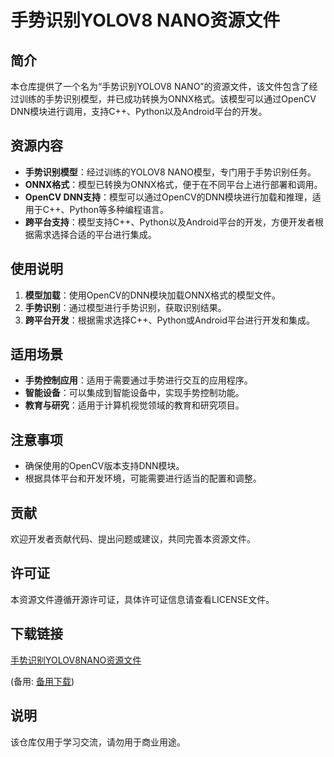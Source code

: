# 手势识别YOLOV8 NANO资源文件

## 简介
本仓库提供了一个名为“手势识别YOLOV8 NANO”的资源文件，该文件包含了经过训练的手势识别模型，并已成功转换为ONNX格式。该模型可以通过OpenCV DNN模块进行调用，支持C++、Python以及Android平台的开发。

## 资源内容
- **手势识别模型**：经过训练的YOLOV8 NANO模型，专门用于手势识别任务。
- **ONNX格式**：模型已转换为ONNX格式，便于在不同平台上进行部署和调用。
- **OpenCV DNN支持**：模型可以通过OpenCV的DNN模块进行加载和推理，适用于C++、Python等多种编程语言。
- **跨平台支持**：模型支持C++、Python以及Android平台的开发，方便开发者根据需求选择合适的平台进行集成。

## 使用说明
1. **模型加载**：使用OpenCV的DNN模块加载ONNX格式的模型文件。
2. **手势识别**：通过模型进行手势识别，获取识别结果。
3. **跨平台开发**：根据需求选择C++、Python或Android平台进行开发和集成。

## 适用场景
- **手势控制应用**：适用于需要通过手势进行交互的应用程序。
- **智能设备**：可以集成到智能设备中，实现手势控制功能。
- **教育与研究**：适用于计算机视觉领域的教育和研究项目。

## 注意事项
- 确保使用的OpenCV版本支持DNN模块。
- 根据具体平台和开发环境，可能需要进行适当的配置和调整。

## 贡献
欢迎开发者贡献代码、提出问题或建议，共同完善本资源文件。

## 许可证
本资源文件遵循开源许可证，具体许可证信息请查看LICENSE文件。

## 下载链接
[手势识别YOLOV8NANO资源文件](https://pan.quark.cn/s/22209b97175a) 

(备用: [备用下载](https://pan.baidu.com/s/1InA5AmWgwTsCj0G3IidLdg?pwd=1234))

## 说明

该仓库仅用于学习交流，请勿用于商业用途。
